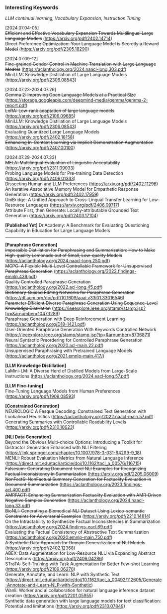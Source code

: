 ### Interesting Keywords
_LLM continual learning, Vocabulary Expansion, Instruction Tuning_

[2024.07.04-05]   
~~Efficient and Effective Vocabulary Expansion Towards Multilingual Large Language Models~~ (https://arxiv.org/pdf/2402.14714)   
~~Direct Preference Optimization: Your Language Model is Secretly a Reward Model~~ (https://arxiv.org/pdf/2305.18290)   

[2024.07.09-12]   
~~Fine-grained Gender Control in Machine Translation with Large Language Models~~ (https://aclanthology.org/2024.naacl-long.303.pdf)   
MiniLLM: Knowledge Distillation of Large Language Models (https://arxiv.org/pdf/2306.08543)  

[2024.07.23-2024.07.26]   
~~Gemma 2: Improving Open Language Models at a Practical Size~~ (https://storage.googleapis.com/deepmind-media/gemma/gemma-2-report.pdf)   
~~LoRA: Low-rank adaptation of large language models~~ (https://arxiv.org/pdf/2106.09685)  
MiniLLM: Knowledge Distillation of Large Language Models (https://arxiv.org/pdf/2306.08543)  
Evaluating Quantized Large Language Models (https://arxiv.org/pdf/2402.18158)   
~~Enhancing In-Context Learning via Implicit Demonstration Augmentation~~ (https://arxiv.org/pdf/2407.00100)

[2024.07.29-2024.07.33]   
~~MELA: Multilingual Evaluation of Linguistic Acceptability~~ (https://arxiv.org/pdf/2311.09033)   
Probing Language Models for Pre-training Data Detection (https://arxiv.org/pdf/2406.01333)   
Dissecting Human and LLM Preferences (https://arxiv.org/pdf/2402.11296)   
An Iterative Associative Memory Model for Empathetic Response Generation (https://arxiv.org/pdf/2402.17959)   
UniBridge: A Unified Approach to Cross-Lingual Transfer Learning for Low-Resource Languages (https://arxiv.org/pdf/2406.09717)  
Attribute First, then Generate: Locally-attributable Grounded Text Generation (https://arxiv.org/pdf/2403.17104)

**[Published Yet]**
Dr.Academy: A Benchmark for Evaluating Questioning Capability in Education for Large Language Models

--------------------------------------------   
**[Paraphrase Generation]**   
~~Impossible Distillation for Paraphrasing and Summarization: How to Make High-quality Lemonade out of Small, Low-quality Models~~ (https://aclanthology.org/2024.naacl-long.250.pdf)   
~~MCPG: A Flexible Multi-Level Controllable Framework for Unsupervised Paraphrase Generation~~ (https://aclanthology.org/2022.findings-emnlp.439.pdf)   
~~Quality Controlled Paraphrase Generation~~ (https://aclanthology.org/2022.acl-long.45.pdf)   
~~Dictionary-Guided Editing Networks for Paraphrase Generation~~ (https://dl.acm.org/doi/pdf/10.1609/aaai.v33i01.33016546)    
~~Parameter Efficient Diverse Paraphrase Generation Using Sequence-Level Knowledge Distillation~~ (https://ieeexplore.ieee.org/stamp/stamp.jsp?tp=&arnumber=10473289)   
Paraphrase Generation with Deep Reinforcement Learning (https://aclanthology.org/D18-1421.pdf)   
User-Oriented Paraphrase Generation With Keywords Controlled Network (https://ieeexplore.ieee.org/stamp/stamp.jsp?tp=&arnumber=8736871)   
Neural Syntactic Preordering for Controlled Paraphrase Generation (https://aclanthology.org/2020.acl-main.22.pdf)   
Unsupervised Paraphrasing with Pretrained Language Models (https://aclanthology.org/2021.emnlp-main.417/)   

**[LLM Knowledge Distillation]**   
LaMini-LM: A Diverse Herd of Distilled Models from Large-Scale Instructions (https://aclanthology.org/2024.eacl-long.57.pdf)   

**[LLM Fine-tuning]**   
Fine-Tuning Language Models from Human Preferences (https://arxiv.org/pdf/1909.08593)

**[Constrained Generation]**   
NEUROLOGIC A Fesque Decoding: Constrained Text Generation with Lookahead Heuristics (https://aclanthology.org/2022.naacl-main.57.pdf)  
Generating Summaries with Controllable Readability Levels (https://arxiv.org/pdf/2310.10623)

**[NLI Data Generation]**   
Beyond the Obvious Multi-choice Options: Introducing a Toolkit for Distractor Generation Enhanced with NLI Filtering (https://link.springer.com/chapter/10.1007/978-3-031-64299-9_18)   
MENLI: Robust Evaluation Metrics from Natural Language Inference (https://direct.mit.edu/tacl/article/doi/10.1162/tacl_a_00576/116715)   
~~Falsesum: Generating Document-level NLI Examples for Recognizing Factual Inconsistency in Summarization~~ (https://arxiv.org/pdf/2205.06009)   
~~NonFactS: NonFactual Summary Generation for Factuality Evaluation in Document Summarization~~ (https://aclanthology.org/2023.findings-acl.400.pdf)    
~~AMRFACT: Enhancing Summarization Factuality Evaluation with AMR-Driven Negative Samples Generation~~ (https://aclanthology.org/2024.naacl-long.33.pdf)   
~~BioNLI: Generating a Biomedical NLI Dataset Using Lexico-semantic Constraints for Adversarial Examples~~ (https://arxiv.org/pdf/2210.14814)   
On the Intractability to Synthesize Factual Inconsistencies in Summarization (https://aclanthology.org/2024.findings-eacl.69.pdf)   
Evaluating the Factual Consistency of Abstractive Text Summarization (https://aclanthology.org/2020.emnlp-main.750.pdf)   
~~A Synthetic Data Approach for Domain Generalization of NLI Models~~ (https://arxiv.org/pdf/2402.12368)   
ABEX: Data Augmentation for Low-Resource NLU via Expanding Abstract Descriptions (https://arxiv.org/pdf/2406.04286)    
STraTA: Self-Training with Task Augmentation for Better Few-shot Learning (https://arxiv.org/pdf/2109.06270)   
Generate, Annotate, and Learn: NLP with Synthetic Text (https://direct.mit.edu/tacl/article/doi/10.1162/tacl_a_00492/112605/Generate-Annotate-and-Learn-NLP-with-Synthetic)   
Wanli: Worker and ai collaboration for natural language inference dataset creation (https://arxiv.org/pdf/2201.05955)   
Synthetic data generation with large language models for text classification: Potential and limitations (https://arxiv.org/pdf/2310.07849)   


